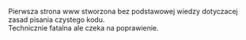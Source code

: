 Pierwsza strona www stworzona bez podstawowej wiedzy dotyczacej zasad pisania czystego kodu.  
Technicznie fatalna ale czeka na poprawienie.
